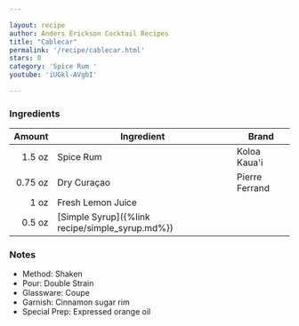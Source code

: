 ```yaml
---

layout: recipe
author: Anders Erickson Cocktail Recipes
title: "Cablecar"
permalink: '/recipe/cablecar.html'
stars: 0
category: 'Spice Rum '
youtube: 'iUGkl-AVgbI'

---
```


### Ingredients

| Amount  | Ingredient               | Brand              |
| ------: | ----------------------------------------------- | -------------- |
|  1.5 oz | Spice Rum                                       | Koloa Kaua'i   |
| 0.75 oz | Dry Curaçao                                     | Pierre Ferrand |
|    1 oz | Fresh Lemon Juice                               |
|  0.5 oz | [Simple Syrup]({%link recipe/simple_syrup.md%}) |

### Notes

- Method: Shaken
- Pour: Double Strain
- Glassware: Coupe
- Garnish: Cinnamon sugar rim
- Special Prep: Expressed orange oil

